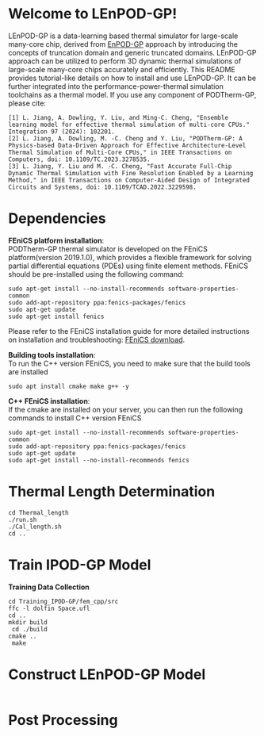 # Welcome to LEnPOD-GP!
LEnPOD-GP is a data-learning based thermal simulator for large-scale many-core chip, derived from [EnPOD-GP](https://www.sciencedirect.com/science/article/pii/S0167926024000658) approach by introducing the concepts of truncation domain and generic truncated domains. LEnPOD-GP approach can be utilized to perform 3D dynamic thermal simulations of  large-scale many-core chips accurately and efficiently. 
This README provides tutorial-like details on how to install and use LEnPOD-GP. It can be further integrated into the performance-power-thermal simulation toolchains as a thermal model. If you use any component of PODTherm-GP, please cite:
```
[1] L. Jiang, A. Dowling, Y. Liu, and Ming-C. Cheng, "Ensemble learning model for effective thermal simulation of multi-core CPUs." Integration 97 (2024): 102201.
[2] L. Jiang, A. Dowling, M. -C. Cheng and Y. Liu, "PODTherm-GP: A Physics-based Data-Driven Approach for Effective Architecture-Level Thermal Simulation of Multi-Core CPUs," in IEEE Transactions on Computers, doi: 10.1109/TC.2023.3278535.
[3] L. Jiang, Y. Liu and M. -C. Cheng, "Fast Accurate Full-Chip Dynamic Thermal Simulation with Fine Resolution Enabled by a Learning Method," in IEEE Transactions on Computer-Aided Design of Integrated Circuits and Systems, doi: 10.1109/TCAD.2022.3229598.
```
# Dependencies
**FEniCS platform installation**:  
PODTherm-GP thermal simulator is developed on the FEniCS platform(version 2019.1.0), which provides a flexible framework for solving partial differential equations (PDEs) using finite element methods. FEniCS should be pre-installed using the following command:  
```
sudo apt-get install --no-install-recommends software-properties-common  
sudo add-apt-repository ppa:fenics-packages/fenics  
sudo apt-get update  
sudo apt-get install fenics
```
Please refer to the FEniCS installation guide for more detailed instructions on installation and troubleshooting: [FEniCS download](https://fenicsproject.org/download/.).

**Building tools installation**:   
To run the C++ version FEniCS, you need to make sure that the build tools are installed
```
sudo apt install cmake make g++ -y
```
**C++ FEniCS installation**:  
If the cmake are installed on your server, you can then run the following commands to install C++ version FEniCS
```
sudo apt-get install --no-install-recommends software-properties-common
sudo add-apt-repository ppa:fenics-packages/fenics
sudo apt-get update
sudo apt-get install --no-install-recommends fenics
```
# Thermal Length Determination
```
cd Thermal_length
./run.sh
./Cal_length.sh
cd ..

```

# Train IPOD-GP Model
**Training Data Collection**
```
cd Training_IPOD-GP/fem_cpp/src
ffc -l dolfin Space.ufl  
cd ..  
mkdir build  
 cd ./build  
cmake ..  
 make 
```
# Construct LEnPOD-GP Model
```
```
# Post Processing
